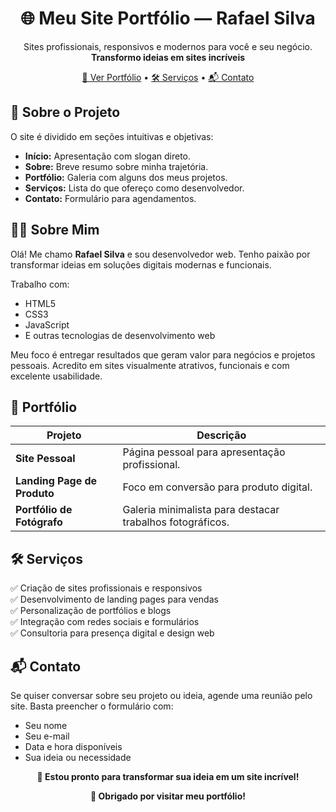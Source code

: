 <h1 align="center">🌐 Meu Site Portfólio — Rafael Silva</h1>

<p align="center">
  Sites profissionais, responsivos e modernos para você e seu negócio.<br>
  <strong>Transformo ideias em sites incríveis</strong>
</p>

<p align="center">
  <a href="#projetos">📸 Ver Portfólio</a> • 
  <a href="#serviços">🛠️ Serviços</a> • 
  <a href="#contato">📬 Contato</a>
</p>


<h2>🧠 Sobre o Projeto</h2>

O site é dividido em seções intuitivas e objetivas:

- **Início:** Apresentação com slogan direto.
- **Sobre:** Breve resumo sobre minha trajetória.
- **Portfólio:** Galeria com alguns dos meus projetos.
- **Serviços:** Lista do que ofereço como desenvolvedor.
- **Contato:** Formulário para agendamentos.


<h2>👨‍💻 Sobre Mim</h2>

Olá! Me chamo <strong>Rafael Silva</strong> e sou desenvolvedor web. Tenho paixão por transformar ideias em soluções digitais modernas e funcionais.

Trabalho com:

- HTML5  
- CSS3  
- JavaScript  
- E outras tecnologias de desenvolvimento web

Meu foco é entregar resultados que geram valor para negócios e projetos pessoais. Acredito em sites visualmente atrativos, funcionais e com excelente usabilidade.


<h2 id="projetos">📸 Portfólio</h2>

| Projeto                     | Descrição                                                     |
|----------------------------|----------------------------------------------------------------|
| **Site Pessoal**           | Página pessoal para apresentação profissional.                 |
| **Landing Page de Produto**| Foco em conversão para produto digital.                        |
| **Portfólio de Fotógrafo** | Galeria minimalista para destacar trabalhos fotográficos.      |


<h2 id="serviços">🛠️ Serviços</h2>

✅ Criação de sites profissionais e responsivos  
✅ Desenvolvimento de landing pages para vendas  
✅ Personalização de portfólios e blogs  
✅ Integração com redes sociais e formulários  
✅ Consultoria para presença digital e design web


<h2 id="contato">📬 Contato</h2>

Se quiser conversar sobre seu projeto ou ideia, agende uma reunião pelo site. Basta preencher o formulário com:

- Seu nome  
- Seu e-mail  
- Data e hora disponíveis  
- Sua ideia ou necessidade  

<p align="center">
  <strong>📅 Estou pronto para transformar sua ideia em um site incrível!</strong>
</p>

<p align="center">
  <strong>🚀 Obrigado por visitar meu portfólio!</strong>
</p>

